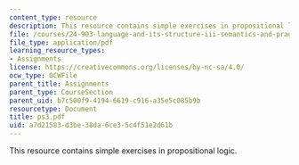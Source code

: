 ```yaml
---
content_type: resource
description: This resource contains simple exercises in propositional logic.
file: /courses/24-903-language-and-its-structure-iii-semantics-and-pragmatics-spring-2005/a7d21583d3be38da6ce35c4f51e2d61b_ps3.pdf
file_type: application/pdf
learning_resource_types:
- Assignments
license: https://creativecommons.org/licenses/by-nc-sa/4.0/
ocw_type: OCWFile
parent_title: Assignments
parent_type: CourseSection
parent_uid: b7c500f9-4194-6619-c916-a35e5c085b9b
resourcetype: Document
title: ps3.pdf
uid: a7d21583-d3be-38da-6ce3-5c4f51e2d61b
---
```

This resource contains simple exercises in propositional logic.
